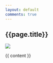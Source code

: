 ```yaml
---
layout: default
comments: true
---
```

<h2 class="content">{{page.title}}</h2>
<img src="{{ page.image }}" />
 
{{ content }}